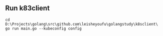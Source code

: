 ## Run k83client
```
cd D:\Projects\golang\src\github.com\leisheyoufu\golangstudy\k8sclient\
go run main.go --kubeconfig config
```